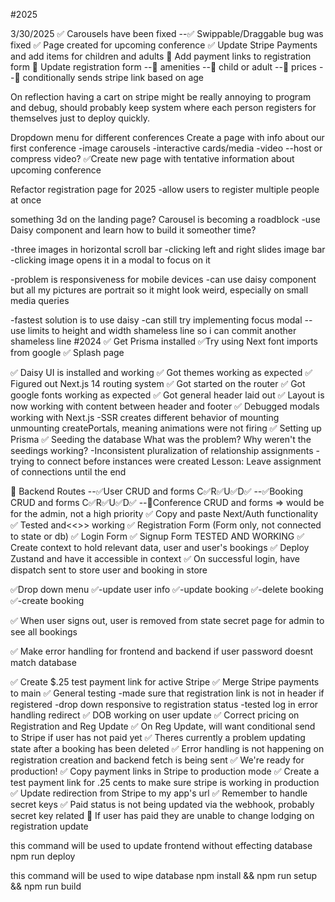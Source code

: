 #2025

3/30/2025
✅ Carousels have been fixed
--✅ Swippable/Draggable bug was fixed
✅ Page created for upcoming conference
✅ Update Stripe Payments and add items for children and adults
🔲 Add payment links to registration form
🔲 Update registration form
--🔲 amenities
--🔲 child or adult
--🔲 prices
--🔲 conditionally sends stripe link based on age

On reflection having a cart on stripe might be really annoying to program and debug, should probably keep system where each person registers for themselves just to deploy quickly.

Dropdown menu for different conferences
Create a page with info about our first conference
-image carousels
-interactive cards/media
-video
--host or compress video?
✅Create new page with tentative information about upcoming conference

Refactor registration page for 2025
-allow users to register multiple people at once

something 3d on the landing page?
Carousel is becoming a roadblock
-use Daisy component and learn how to build it someother time?

-three images in horizontal scroll bar
-clicking left and right slides image bar
-clicking image opens it in a modal to focus on it

-problem is responsiveness for mobile devices
-can use daisy component but all my pictures are portrait so it might look weird, especially on small media queries

-fastest solution is to use daisy
-can still try implementing focus modal
--use limits to height and width
shameless line so i can commit
another shameless line
#2024
✅ Get Prisma installed
✅Try using Next font imports from google
✅ Splash page

✅ Daisy UI is installed and working
✅ Got themes working as expected
✅ Figured out Next.js 14 routing system
✅ Got started on the router
✅ Got google fonts working as expected
✅ Got general header laid out
✅ Layout is now working with content between header and footer
✅ Debugged modals working with Next.js
-SSR creates different behavior of mounting unmounting createPortals, meaning animations were not firing
✅ Setting up Prisma
✅ Seeding the database
What was the problem? Why weren't the seedings working?
-Inconsistent pluralization of relationship assignments
-trying to connect before instances were created
Lesson: Leave assignment of connections until the end

🔲 Backend Routes
--✅User CRUD and forms C✅R✅U✅D✅
--✅Booking CRUD and forms C✅R✅U✅D✅
--🔲Conference CRUD and forms => would be for the admin, not a high priority
✅ Copy and paste Next/Auth functionality
✅ Tested and<<>> working
✅ Registration Form (Form only, not connected to state or db)
✅ Login Form
✅ Signup Form TESTED AND WORKING
✅ Create context to hold relevant data, user and user's bookings
✅ Deploy Zustand and have it accessible in context
✅ On successful login, have dispatch sent to store user and booking in store

✅Drop down menu
✅-update user info
✅-update booking
✅-delete booking
✅-create booking

✅ When user signs out, user is removed from state
secret page for admin to see all bookings

✅ Make error handling for frontend and backend if user password doesnt match database

✅ Create $.25 test payment link for active Stripe
✅ Merge Stripe payments to main
✅ General testing
    -made sure that registration link is not in header if registered
    -drop down responsive to registration status
    -tested log in error handling redirect
✅ DOB working on user update
✅ Correct pricing on Registration and Reg Update
✅ On Reg Update, will want conditional send to Stripe if user has not paid yet
✅ Theres currently a problem updating state after a booking has been deleted
✅ Error handling is not happening on registration creation and backend fetch is being sent
✅ We're ready for production!
✅ Copy payment links in Stripe to production mode
✅ Create a test payment link for .25 cents to make sure stripe is working in production
✅ Update redirection from Stripe to my app's url
✅ Remember to handle secret keys
✅ Paid status is not being updated via the webhook, probably secret key related
🔲 If user has paid they are unable to change lodging on registration update

this command will be used to update frontend without effecting database
npm run deploy

this command will be used to wipe database
npm install && npm run setup && npm run build
